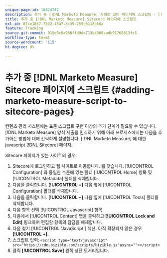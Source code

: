 ```yaml
---
unique-page-id: 18874747
description: 추가 중 [!DNL Marketo Measure] 사이트 코어 페이지에 스크립팅 - [!DNL Marketo Measure]
title: 추가 중 [!DNL Marketo Measure] Sitecore 페이지에 스크립트
exl-id: 87ce1857-7532-45a7-8c39-255c6118b50a
feature: Tracking
source-git-commit: 915e9c5a968ffd9de713b4308cadb91768613fc5
workflow-type: tm+mt
source-wordcount: '115'
ht-degree: 0%

---
```


# 추가 중 [!DNL Marketo Measure] Sitecore 페이지에 스크립트 {#adding-marketo-measure-script-to-sitecore-pages}

컨텐츠 관리 시스템에는 표준 스크립트 구현 이상의 추가 단계가 필요할 수 있습니다. [!DNL Marketo Measure] 양식 제출을 인식하기 위해 아래 프로세스에서는 다음을 추가하는 방법에 대해 간략하게 설명합니다. [!DNL Marketo Measure] 에 대한 javascript [!DNL Sitecore] 페이지.

Sitecore 페이지가 있는 사이트의 경우:

1. Sitecore에 로그인하고 웹 사이트로 이동합니다. 를 찾습니다. [!UICONTROL Configuration] 와 동일한 수준에 있는 폴더 [!UICONTROL Home] 항목 및 [!UICONTROL Metadata] 폴더를 삭제합니다.
1. 다음을 클릭합니다. **[!UICONTROL +]** 다음 옆에 [!UICONTROL Configuration] 폴더를 삭제합니다.
1. 다음을 클릭합니다. **[!UICONTROL +]** 다음 옆에 [!UICONTROL Tools] 폴더를 삭제합니다.
1. 다음 항목 선택 [!UICONTROL Javascript] 항목.
1. 다음에서 [!UICONTROL Content] 탭을 클릭하고 **[!UICONTROL Lock and Edit]** 링크하여 편집할 항목의 잠금을 해제합니다.
1. 다음 찾기 [!UICONTROL 'JavaScript'] 섹션. 아직 확장되지 않은 경우 **[!UICONTROL +]**.
1. 스크립트 입력: `<script type="text/javascript" src="https://cdn.bizible.com/scripts/bizible.js"async=""></script>`
1. 클릭 **[!UICONTROL Save]** 왼쪽 상단 모서리입니다.
